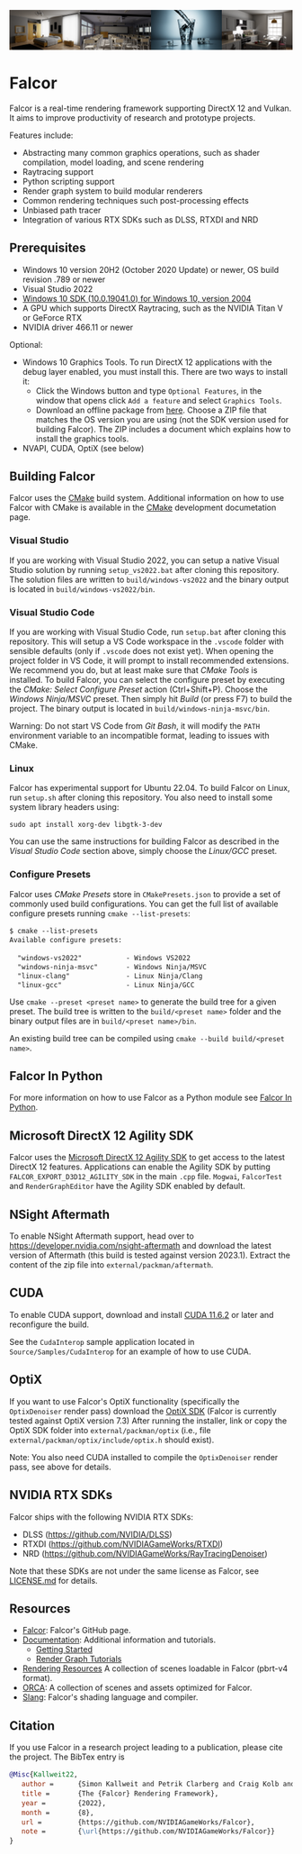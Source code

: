 ![](docs/images/teaser.png)

# Falcor

Falcor is a real-time rendering framework supporting DirectX 12 and Vulkan. It aims to improve productivity of research and prototype projects.

Features include:
* Abstracting many common graphics operations, such as shader compilation, model loading, and scene rendering
* Raytracing support
* Python scripting support
* Render graph system to build modular renderers
* Common rendering techniques such post-processing effects
* Unbiased path tracer
* Integration of various RTX SDKs such as DLSS, RTXDI and NRD

## Prerequisites
- Windows 10 version 20H2 (October 2020 Update) or newer, OS build revision .789 or newer
- Visual Studio 2022
- [Windows 10 SDK (10.0.19041.0) for Windows 10, version 2004](https://developer.microsoft.com/en-us/windows/downloads/windows-10-sdk/)
- A GPU which supports DirectX Raytracing, such as the NVIDIA Titan V or GeForce RTX
- NVIDIA driver 466.11 or newer

Optional:
- Windows 10 Graphics Tools. To run DirectX 12 applications with the debug layer enabled, you must install this. There are two ways to install it:
    - Click the Windows button and type `Optional Features`, in the window that opens click `Add a feature` and select `Graphics Tools`.
    - Download an offline package from [here](https://docs.microsoft.com/en-us/windows-hardware/test/hlk/windows-hardware-lab-kit#supplemental-content-for-graphics-media-and-mean-time-between-failures-mtbf-tests). Choose a ZIP file that matches the OS version you are using (not the SDK version used for building Falcor). The ZIP includes a document which explains how to install the graphics tools.
- NVAPI, CUDA, OptiX (see below)

## Building Falcor
Falcor uses the [CMake](https://cmake.org) build system. Additional information on how to use Falcor with CMake is available in the [CMake](docs/development/cmake.md) development documetation page.

### Visual Studio
If you are working with Visual Studio 2022, you can setup a native Visual Studio solution by running `setup_vs2022.bat` after cloning this repository. The solution files are written to `build/windows-vs2022` and the binary output is located in `build/windows-vs2022/bin`.

### Visual Studio Code
If you are working with Visual Studio Code, run `setup.bat` after cloning this repository. This will setup a VS Code workspace in the `.vscode` folder with sensible defaults (only if `.vscode` does not exist yet). When opening the project folder in VS Code, it will prompt to install recommended extensions. We recommend you do, but at least make sure that _CMake Tools_ is installed. To build Falcor, you can select the configure preset by executing the _CMake: Select Configure Preset_ action (Ctrl+Shift+P). Choose the _Windows Ninja/MSVC_ preset. Then simply hit _Build_ (or press F7) to build the project. The binary output is located in `build/windows-ninja-msvc/bin`.

Warning: Do not start VS Code from _Git Bash_, it will modify the `PATH` environment variable to an incompatible format, leading to issues with CMake.

### Linux
Falcor has experimental support for Ubuntu 22.04. To build Falcor on Linux, run `setup.sh` after cloning this repository. You also need to install some system library headers using:

```
sudo apt install xorg-dev libgtk-3-dev
```

You can use the same instructions for building Falcor as described in the _Visual Studio Code_ section above, simply choose the _Linux/GCC_ preset.

### Configure Presets
Falcor uses _CMake Presets_ store in `CMakePresets.json` to provide a set of commonly used build configurations. You can get the full list of available configure presets running `cmake --list-presets`:

```
$ cmake --list-presets
Available configure presets:

  "windows-vs2022"           - Windows VS2022
  "windows-ninja-msvc"       - Windows Ninja/MSVC
  "linux-clang"              - Linux Ninja/Clang
  "linux-gcc"                - Linux Ninja/GCC
```

Use `cmake --preset <preset name>` to generate the build tree for a given preset. The build tree is written to the `build/<preset name>` folder and the binary output files are in `build/<preset name>/bin`.

An existing build tree can be compiled using `cmake --build build/<preset name>`.

## Falcor In Python
For more information on how to use Falcor as a Python module see [Falcor In Python](docs/falcor-in-python.md).

## Microsoft DirectX 12 Agility SDK
Falcor uses the [Microsoft DirectX 12 Agility SDK](https://devblogs.microsoft.com/directx/directx12agility/) to get access to the latest DirectX 12 features. Applications can enable the Agility SDK by putting `FALCOR_EXPORT_D3D12_AGILITY_SDK` in the main `.cpp` file. `Mogwai`, `FalcorTest` and `RenderGraphEditor` have the Agility SDK enabled by default.

## NSight Aftermath
To enable NSight Aftermath support, head over to https://developer.nvidia.com/nsight-aftermath and download the latest version of Aftermath (this build is tested against version 2023.1).
Extract the content of the zip file into `external/packman/aftermath`.

## CUDA
To enable CUDA support, download and install [CUDA 11.6.2](https://developer.nvidia.com/cuda-11-6-2-download-archive) or later and reconfigure the build.

See the `CudaInterop` sample application located in `Source/Samples/CudaInterop` for an example of how to use CUDA.

## OptiX
If you want to use Falcor's OptiX functionality (specifically the `OptixDenoiser` render pass) download the [OptiX SDK](https://developer.nvidia.com/designworks/optix/download) (Falcor is currently tested against OptiX version 7.3) After running the installer, link or copy the OptiX SDK folder into `external/packman/optix` (i.e., file `external/packman/optix/include/optix.h` should exist).

Note: You also need CUDA installed to compile the `OptixDenoiser` render pass, see above for details.

## NVIDIA RTX SDKs
Falcor ships with the following NVIDIA RTX SDKs:

- DLSS (https://github.com/NVIDIA/DLSS)
- RTXDI (https://github.com/NVIDIAGameWorks/RTXDI)
- NRD (https://github.com/NVIDIAGameWorks/RayTracingDenoiser)

Note that these SDKs are not under the same license as Falcor, see [LICENSE.md](LICENSE.md) for details.

## Resources
- [Falcor](https://github.com/NVIDIAGameWorks/Falcor): Falcor's GitHub page.
- [Documentation](./docs/index.md): Additional information and tutorials.
    - [Getting Started](./docs/getting-started.md)
    - [Render Graph Tutorials](./docs/tutorials/index.md)
- [Rendering Resources](https://benedikt-bitterli.me/resources) A collection of scenes loadable in Falcor (pbrt-v4 format).
- [ORCA](https://developer.nvidia.com/orca): A collection of scenes and assets optimized for Falcor.
- [Slang](https://github.com/shader-slang/slang): Falcor's shading language and compiler.

## Citation
If you use Falcor in a research project leading to a publication, please cite the project.
The BibTex entry is

```bibtex
@Misc{Kallweit22,
   author =      {Simon Kallweit and Petrik Clarberg and Craig Kolb and Tom{'a}{\v s} Davidovi{\v c} and Kai-Hwa Yao and Theresa Foley and Yong He and Lifan Wu and Lucy Chen and Tomas Akenine-M{\"o}ller and Chris Wyman and Cyril Crassin and Nir Benty},
   title =       {The {Falcor} Rendering Framework},
   year =        {2022},
   month =       {8},
   url =         {https://github.com/NVIDIAGameWorks/Falcor},
   note =        {\url{https://github.com/NVIDIAGameWorks/Falcor}}
}
```
